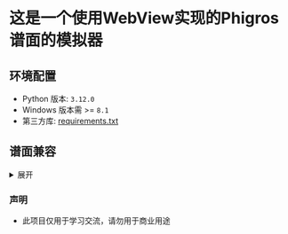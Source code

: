 # 这是一个使用WebView实现的Phigros谱面的模拟器

## 环境配置

- Python 版本: `3.12.0`
- Windows 版本需 >= `8.1`
- 第三方库: [requirements.txt](./requirements.txt)

## 谱面兼容

<details>
<summary>展开</summary>

- [x] phi
  - [x] formatVersion
    - [x] 1
    - [x] 3
    - [x] others
  - [x] offset
  - [x] judgeLineList
    - [x] bpm
    - [x] notesAbove
    - [x] notesBelow
    - [x] speedEvents
    - [x] judgeLineMoveEvents
    - [x] judgeLineRotateEvents
    - [x] judgeLineDisappearEvents
- [ ] rpe
  - [x] BPMList
  - [ ] META (大部分信息以info文件为准, 不进行读取)
    - [ ] RPEVersion (???, 有影响吗?)
    - [x] background
    - [ ] charter
    - [ ] composer
    - [ ] id
    - [ ] level
    - [ ] name
    - [x] offset
    - [x] song
  - [x] judgeLineGroup (谱面播放没用)
  - [ ] judgeLineList
    - [x] Group (谱面播放没用)
    - [x] Name (谱面播放没用)
    - [x] Texture
    - [x] bpmfactor (?, 按照字母意思: bpm速率进行处理)
    - [x] father
    - [ ] isCover (???)
    - [x] eventLayers
      - [x] alphaEvents
      - [x] moveXEvents
      - [x] moveYEvents
      - [x] rotateEvents
      - [x] speedEvents
    - [ ] extended
      - [x] colorEvents
      - [ ] inclineEvents (???)
      - [x] scaleXEvents
      - [x] scaleYEvents
      - [ ] paintEvents (???)
      - [x] textEvents
    - [x] notes
      - [x] startTime
      - [x] endTime
      - [x] above
      - [x] alpha
      - [x] isFake
      - [x] positionX
      - [x] size
      - [ ] speed (???)
      - [x] type
      - [x] visibleTime
      - [ ] yOffset
    - [x] numOfNotes (未使用)
    - [x] alphaControl (有bug)
    - [x] posControl (有bug)
    - [x] sizeControl (有bug)
    - [ ] skewControl
    - [x] yControl (有bug)
    - [x] zOrder
  - [ ] multiLineString (???)
  - [ ] multiScale (???)
- [ ] pec
  - 读取转化为`rpe`格式, 实测移动事件存在bug
- 补充
  - [ ] rpe格式中的事件
    - [ ] bezier
    - [ ] bezierPoints (???)
    - [ ] easingLeft (???)
    - [ ] easingRight (???)
    - [x] easingType
    - [x] start
    - [x] end
    - [x] startTime
    - [x] endTime
    - [ ] linkgroup (???)

</details>

### 声明

- 此项目仅用于学习交流，请勿用于商业用途
